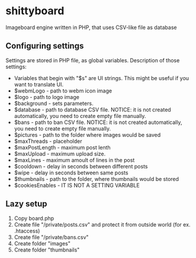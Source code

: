 # shittyboard
Imageboard engine written in PHP, that uses CSV-like file as database
## Configuring settings
Settings are stored in PHP file, as global variables. 
Description of those settings:
* Variables that begin with "$s" are UI strings. This might be useful if you want to translate UI. 
* $webmLogo - path to webm icon image
* $logo - path to logo image
* $background - sets <body> parameters.
* $database - path to database CSV file. NOTICE: it is not created automatically, you need to create empty file manually.
* $bans - path to ban CSV file. NOTICE: it is not created automatically, you need to create empty file manually. 
* $pictures - path to the folder where images would be saved
* $maxThreads - placeholder
* $maxPostLength - maximum post lenth
* $maxUpload - maximum upload size.
* $maxLines - maximum amoult of lines in the post
* $cooldown - delay in seconds between different posts
* $wipe - delay in seconds between same posts
* $thumbnails - path to the folder, where thumbnails would be stored
* $cookiesEnables - IT IS NOT A SETTING VARIABLE
  
## Lazy setup
1. Copy board.php
1. Create file "/private/posts.csv" and protect it from outside world (for ex. .htaccess)
1. Create file "/private/bans.csv"
1. Create folder "images"
1. Create folder "thumbnails"
